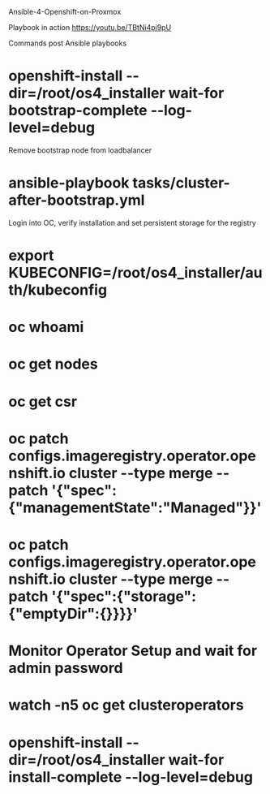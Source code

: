Ansible-4-Openshift-on-Proxmox

Playbook in action https://youtu.be/TBtNi4pi9pU

Commands post Ansible playbooks

# openshift-install --dir=/root/os4_installer wait-for bootstrap-complete --log-level=debug

Remove bootstrap node from loadbalancer 
# ansible-playbook tasks/cluster-after-bootstrap.yml


Login into OC, verify installation and set persistent storage for the registry

# export KUBECONFIG=/root/os4_installer/auth/kubeconfig
# oc whoami
# oc get nodes
# oc get csr
# oc patch configs.imageregistry.operator.openshift.io cluster --type merge --patch '{"spec":{"managementState":"Managed"}}'
# oc patch configs.imageregistry.operator.openshift.io cluster --type merge --patch '{"spec":{"storage":{"emptyDir":{}}}}'

# Monitor Operator Setup and wait for admin password 

# watch -n5 oc get clusteroperators 
# openshift-install --dir=/root/os4_installer wait-for install-complete --log-level=debug

